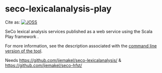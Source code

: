 seco-lexicalanalysis-play
=========================

Cite as: [![JOSS](http://joss.theoj.org/papers/10.21105/joss.00035/status.svg)](http://dx.doi.org/10.21105/joss.00035)

SeCo lexical analysis services published as a web service using the Scala Play framework . 

For more information, see the description associated with the [command line version of the tool](https://github.com/jiemakel/las/).

Needs https://github.com/jiemakel/seco-lexicalanalysis/ & https://github.com/jiemakel/seco-hfst/


